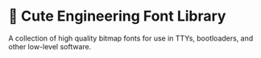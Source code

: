 # 👷 Cute Engineering Font Library

A collection of high quality bitmap fonts for use in TTYs, bootloaders, and other low-level software.
